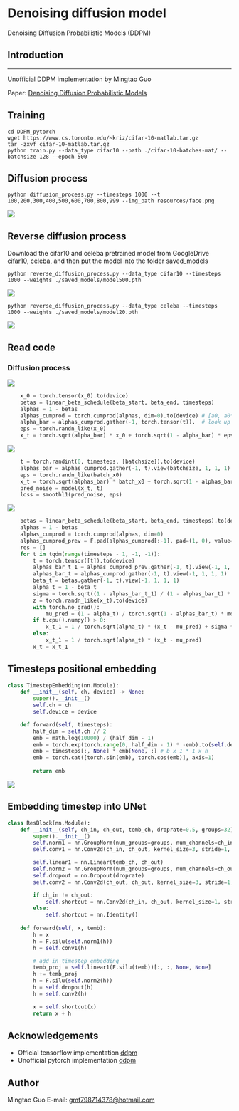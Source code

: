 # Denoising diffusion model
Denoising Diffusion Probabilistic Models (DDPM)

## Introduction
--------------

Unofficial DDPM implementation by Mingtao Guo

Paper: [Denoising Diffusion Probabilistic Models](https://arxiv.org/pdf/2006.11239.pdf)

## Training
```
cd DDPM_pytorch
wget https://www.cs.toronto.edu/~kriz/cifar-10-matlab.tar.gz
tar -zxvf cifar-10-matlab.tar.gz
python train.py --data_type cifar10 --path ./cifar-10-batches-mat/ --batchsize 128 --epoch 500
```
## Diffusion process
```
python diffusion_process.py --timesteps 1000 --t 100,200,300,400,500,600,700,800,999 --img_path resources/face.png
```
![](https://github.com/MingtaoGuo/DDPM_pytorch/raw/main/resources/diffusion1000.png)
## Reverse diffusion process
Download the cifar10 and celeba pretrained model from GoogleDrive [cifar10](https://drive.google.com/file/d/1-fFUkAsGi1uHQxWXmkHtt7LwnDzm7odN/view?usp=sharing), [celeba](https://drive.google.com/file/d/1-fFUkAsGi1uHQxWXmkHtt7LwnDzm7odN/view?usp=sharing), and then put the model into the folder saved_models
```
python reverse_diffusion_process.py --data_type cifar10 --timesteps 1000 --weights ./saved_models/model500.pth
```
![](https://github.com/MingtaoGuo/DDPM_pytorch/raw/main/resources/rev_diff.png)

```
python reverse_diffusion_process.py --data_type celeba --timesteps 1000 --weights ./saved_models/model20.pth
```
![](https://github.com/MingtaoGuo/DDPM_pytorch/raw/main/resources/celeba_rev_diff.png)

## Read code
### Diffusion process
![](https://github.com/MingtaoGuo/DDPM_pytorch/raw/main/resources/intro_diff.png)
```python
    x_0 = torch.tensor(x_0).to(device)
    betas = linear_beta_schedule(beta_start, beta_end, timesteps)
    alphas = 1 - betas 
    alphas_cumprod = torch.cumprod(alphas, dim=0).to(device) # [a0, a0*a1, a0*a1*a2,...,a0*a1*a2*...*at]
    alpha_bar = alphas_cumprod.gather(-1, torch.tensor(t)).  # look up the element in alphas_cumprod
    eps = torch.randn_like(x_0)
    x_t = torch.sqrt(alpha_bar) * x_0 + torch.sqrt(1 - alpha_bar) * eps
```
![](https://github.com/MingtaoGuo/DDPM_pytorch/raw/main/resources/intro_tra.png)
```python
    t = torch.randint(0, timesteps, [batchsize]).to(device)
    alphas_bar = alphas_cumprod.gather(-1, t).view(batchsize, 1, 1, 1)
    eps = torch.randn_like(batch_x0)        
    x_t = torch.sqrt(alphas_bar) * batch_x0 + torch.sqrt(1 - alphas_bar) * eps
    pred_noise = model(x_t, t)
    loss = smoothl1(pred_noise, eps)
```
![](https://github.com/MingtaoGuo/DDPM_pytorch/raw/main/resources/intro_rev.png)
```python
    betas = linear_beta_schedule(beta_start, beta_end, timesteps).to(device)
    alphas = 1 - betas                                                     # DDPM paper section 2, equation (4)
    alphas_cumprod = torch.cumprod(alphas, dim=0)
    alphas_cumprod_prev = F.pad(alphas_cumprod[:-1], pad=(1, 0), value=1.) # More convenient calculate alpha_t_1 
    res = []
    for t in tqdm(range(timesteps - 1, -1, -1)):
        t = torch.tensor([t]).to(device)
        alphas_bar_t_1 = alphas_cumprod_prev.gather(-1, t).view(-1, 1, 1, 1)
        alphas_bar_t = alphas_cumprod.gather(-1, t).view(-1, 1, 1, 1)
        beta_t = betas.gather(-1, t).view(-1, 1, 1, 1)
        alpha_t = 1 - beta_t           
        sigma = torch.sqrt((1 - alphas_bar_t_1) / (1 - alphas_bar_t) * beta_t) # DDPM paper section 3.2
        z = torch.randn_like(x_t).to(device)
        with torch.no_grad():
            mu_pred = (1 - alpha_t) / torch.sqrt(1 - alphas_bar_t) * model(x_t, t)
        if t.cpu().numpy() > 0:
            x_t_1 = 1 / torch.sqrt(alpha_t) * (x_t - mu_pred) + sigma * z      # DDPM paper Algorithm 2 line 4
        else:
            x_t_1 = 1 / torch.sqrt(alpha_t) * (x_t - mu_pred)
        x_t = x_t_1
```
## Timesteps positional embedding
```python
class TimestepEmbedding(nn.Module):
    def __init__(self, ch, device) -> None:
        super().__init__()
        self.ch = ch
        self.device = device

    def forward(self, timesteps):
        half_dim = self.ch // 2
        emb = math.log(10000) / (half_dim - 1)
        emb = torch.exp(torch.range(0, half_dim - 1) * -emb).to(self.device)
        emb = timesteps[:, None] * emb[None, :] # b x 1 * 1 x n
        emb = torch.cat([torch.sin(emb), torch.cos(emb)], axis=1)
        
        return emb
```
![](https://github.com/MingtaoGuo/DDPM_pytorch/raw/main/resources/t_pos_emb.png)
## Embedding timestep into UNet
```python
class ResBlock(nn.Module):
    def __init__(self, ch_in, ch_out, temb_ch, droprate=0.5, groups=32) -> None:
        super().__init__()
        self.norm1 = nn.GroupNorm(num_groups=groups, num_channels=ch_in)
        self.conv1 = nn.Conv2d(ch_in, ch_out, kernel_size=3, stride=1, padding=1, bias=True)

        self.linear1 = nn.Linear(temb_ch, ch_out)
        self.norm2 = nn.GroupNorm(num_groups=groups, num_channels=ch_out)
        self.dropout = nn.Dropout(droprate)
        self.conv2 = nn.Conv2d(ch_out, ch_out, kernel_size=3, stride=1, padding=1, bias=True)

        if ch_in != ch_out:
            self.shortcut = nn.Conv2d(ch_in, ch_out, kernel_size=1, stride=1, padding=0, bias=True)
        else:
            self.shortcut = nn.Identity()
        
    def forward(self, x, temb):
        h = x 
        h = F.silu(self.norm1(h))
        h = self.conv1(h)

        # add in timestep embedding
        temb_proj = self.linear1(F.silu(temb))[:, :, None, None]
        h += temb_proj
        h = F.silu(self.norm2(h))
        h = self.dropout(h)
        h = self.conv2(h) 

        x = self.shortcut(x)
        return x + h 
```
## Acknowledgements
* Official tensorflow implementation [ddpm](https://github.com/hojonathanho/diffusion)
* Unofficial pytorch implementation [ddpm](https://github.com/lucidrains/denoising-diffusion-pytorch)
## Author 
Mingtao Guo
E-mail: gmt798714378@hotmail.com

